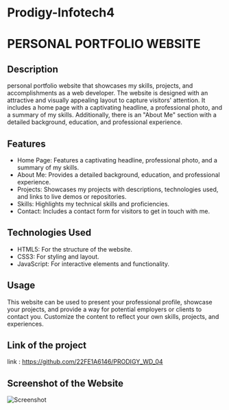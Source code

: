 # Prodigy-Infotech4
# PERSONAL PORTFOLIO WEBSITE

## Description

personal portfolio website that showcases my skills, projects, and accomplishments as a web developer. The website is designed with an attractive and visually appealing layout to capture visitors' attention. It includes a home page with a captivating headline, a professional photo, and a summary of my skills. Additionally, there is an "About Me" section with a detailed background, education, and professional experience.

## Features
* Home Page: Features a captivating headline, professional photo, and a summary of my skills.
* About Me: Provides a detailed background, education, and professional experience.
* Projects: Showcases my projects with descriptions, technologies used, and links to live demos or repositories.
* Skills: Highlights my technical skills and proficiencies.
* Contact: Includes a contact form for visitors to get in touch with me.

## Technologies Used
* HTML5: For the structure of the website.
* CSS3: For styling and layout.
* JavaScript: For interactive elements and functionality.

## Usage
This website can be used to present your professional profile, showcase your projects, and provide a way for potential employers or clients to contact you. Customize the content to reflect your own skills, projects, and experiences.

## Link of the project
 link : https://github.com/22FE1A6146/PRODIGY_WD_04


## Screenshot of the Website
![Screenshot](https://github.com/user-attachments/assets/3aa0431e-cf8d-4dd9-a98d-8ab99a66fe87)


